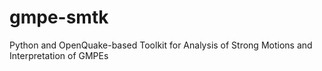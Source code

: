 gmpe-smtk
=========

Python and OpenQuake-based Toolkit for Analysis of Strong Motions and Interpretation of GMPEs
